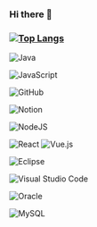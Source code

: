 ### Hi there 👋
### [![Top Langs](https://github-readme-stats.vercel.app/api/top-langs/?username=jeewon-bang&langs_count=10&layout=compact&theme=dark)](https://github.com/jeewon-bang/jeewon-bang)


![Java](https://img.shields.io/badge/java-%23ED8B00.svg?style=flat&logo=java&logoColor=white)
<!-- ![Java](https://img.shields.io/badge/java-%23ED8B00.svg?style=for-the-badge&logo=java&logoColor=white) -->
![JavaScript](https://img.shields.io/badge/javascript-%23323330.svg?style=flat&logo=JavaScript&logoColor=23F7DF1E)
<!-- ![JavaScript](https://img.shields.io/badge/javascript-%23323330.svg?style=for-the-badge&logo=javascript&logoColor=%23F7DF1E) -->
![GitHub](https://img.shields.io/badge/github-%23121011.svg?style=flat&logo=github&logoColor=white)
<!-- ![GitHub](https://img.shields.io/badge/github-%23121011.svg?style=for-the-badge&logo=github&logoColor=white) -->
![Notion](https://img.shields.io/badge/Notion-%23000000.svg?style=flat&logo=notion&logoColor=white)
<!-- ![Notion](https://img.shields.io/badge/Notion-%23000000.svg?style=for-the-badge&logo=notion&logoColor=white) -->

![NodeJS](https://img.shields.io/badge/node.js-6DA55F?style=flat&logo=node.js&logoColor=white)
<!-- ![NodeJS](https://img.shields.io/badge/node.js-6DA55F?style=for-the-badge&logo=node.js&logoColor=white) -->
![React](https://img.shields.io/badge/react-%2320232a.svg?style=flat&logo=React&logoColor=#61DAFB)
![Vue.js](https://img.shields.io/badge/vuejs-%2335495e.svg?style=flat&logo=vuedotjs&logoColor=%234FC08D)
<!-- ![Vue.js](https://img.shields.io/badge/vuejs-%2335495e.svg?style=for-the-badge&logo=vuedotjs&logoColor=%234FC08D) -->

![Eclipse](https://img.shields.io/badge/Eclipse-FE7A16.svg?style=flat&logo=Eclipse&logoColor=#2C2255)
<!-- ![Eclipse](https://img.shields.io/badge/Eclipse-FE7A16.svg?style=for-the-badge&logo=Eclipse&logoColor=white) -->
![Visual Studio Code](https://img.shields.io/badge/Visual%20Studio%20Code-0078d7.svg?style=flat&logo=visual-studio-code&logoColor=#007ACC)
<!-- ![Visual Studio Code](https://img.shields.io/badge/Visual%20Studio%20Code-0078d7.svg?style=for-the-badge&logo=visual-studio-code&logoColor=white) -->
![Oracle](https://img.shields.io/badge/Oracle-F80000?style=flat&logo=oracle&logoColor=#F80000)
<!-- ![Oracle](https://img.shields.io/badge/Oracle-F80000?style=for-the-badge&logo=oracle&logoColor=white) -->
![MySQL](https://img.shields.io/badge/mysql-%2300f.svg?style=flat&logo=mysql&logoColor=#4479A1)



<!--
**earestd/earestd** is a ✨ _special_ ✨ repository because its `README.md` (this file) appears on your GitHub profile.

Here are some ideas to get you started:

- 🔭 I’m currently working on ...
- 🌱 I’m currently learning ...
- 👯 I’m looking to collaborate on ...
- 🤔 I’m looking for help with ...
- 💬 Ask me about ...
- 📫 How to reach me: ...
- 😄 Pronouns: ...
- ⚡ Fun fact: ...
-->
